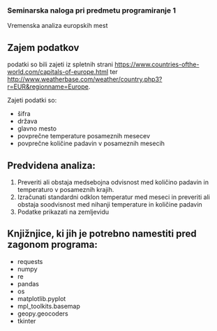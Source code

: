 
### Seminarska naloga pri predmetu programiranje 1

Vremenska analiza europskih mest

## Zajem podatkov
podatki so bili zajeti iz spletnih strani https://www.countries-ofthe-world.com/capitals-of-europe.html ter http://www.weatherbase.com/weather/country.php3?r=EUR&regionname=Europe.

Zajeti podatki so:
* šifra
* država
* glavno mesto
* povprečne temperature posameznih mesecev
* povprečne količine padavin v posameznih mesecih

## Predvidena analiza:
1. Preveriti ali obstaja medsebojna odvisnost med količino padavin in temperaturo v posameznih krajih.
2. Izračunati standardni odklon temperatur med meseci in preveriti ali obstaja soodvisnost med nihanji temperature in količine padavin
3. Podatke prikazati na zemljevidu

## Knjižnjice, ki jih je potrebno namestiti pred zagonom programa:
* requests
* numpy
* re
* pandas
* os
* matplotlib.pyplot
* mpl_toolkits.basemap
* geopy.geocoders
* tkinter



